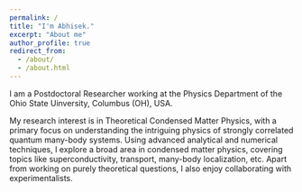 ```yaml
---
permalink: /
title: "I'm Abhisek."
excerpt: "About me"
author_profile: true
redirect_from: 
  - /about/
  - /about.html
---
```



I am a Postdoctoral Researcher working at the Physics Department of the Ohio State Uinversity, Columbus (OH), USA. 

My research interest is in Theoretical Condensed Matter Physics, with a primary focus on understanding the intriguing physics of strongly correlated quantum many-body systems. Using advanced analytical and numerical techniques, I explore a broad area in condensed matter physics, covering topics like superconductivity, transport, many-body localization, etc. Apart from working on purely theoretical questions, I also enjoy collaborating with experimentalists.
